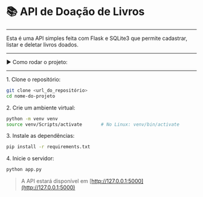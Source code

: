 # 📚 **API de Doação de Livros**

---

Esta é uma API simples feita com Flask e SQLite3 que permite cadastrar, listar e deletar livros doados.

---

▶️ Como rodar o projeto:

---

1\. Clone o repositório:

``` bash
git clone <url_do_repositório>
cd nome-do-projeto

 ```

2\. Crie um ambiente virtual:

``` bash
python -m venv venv
source venv/Scripts/activate       # No Linux: venv/bin/activate

 ```

3\. Instale as dependências:

``` bash
pip install -r requirements.txt

 ```

4\. Inicie o servidor:

``` bash
python app.py

 ```

> A API estará disponível em [http://127.0.0.1:5000](http://127.0.0.1:5000)
